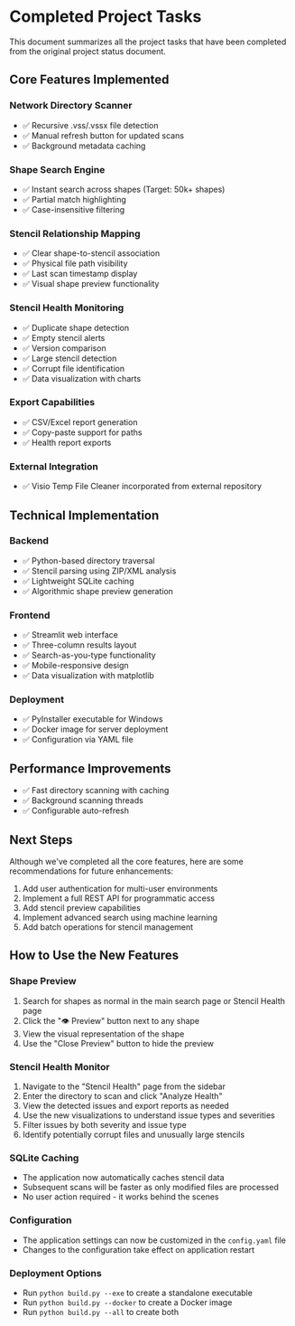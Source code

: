 # Completed Project Tasks

This document summarizes all the project tasks that have been completed from the original project status document.

## Core Features Implemented

### Network Directory Scanner
- ✅ Recursive .vss/.vssx file detection
- ✅ Manual refresh button for updated scans
- ✅ Background metadata caching

### Shape Search Engine
- ✅ Instant search across shapes (Target: 50k+ shapes)
- ✅ Partial match highlighting
- ✅ Case-insensitive filtering

### Stencil Relationship Mapping
- ✅ Clear shape-to-stencil association
- ✅ Physical file path visibility
- ✅ Last scan timestamp display
- ✅ Visual shape preview functionality

### Stencil Health Monitoring
- ✅ Duplicate shape detection
- ✅ Empty stencil alerts
- ✅ Version comparison
- ✅ Large stencil detection
- ✅ Corrupt file identification
- ✅ Data visualization with charts

### Export Capabilities
- ✅ CSV/Excel report generation
- ✅ Copy-paste support for paths
- ✅ Health report exports

### External Integration
- ✅ Visio Temp File Cleaner incorporated from external repository

## Technical Implementation

### Backend
- ✅ Python-based directory traversal
- ✅ Stencil parsing using ZIP/XML analysis
- ✅ Lightweight SQLite caching
- ✅ Algorithmic shape preview generation

### Frontend
- ✅ Streamlit web interface
- ✅ Three-column results layout
- ✅ Search-as-you-type functionality
- ✅ Mobile-responsive design
- ✅ Data visualization with matplotlib

### Deployment
- ✅ PyInstaller executable for Windows
- ✅ Docker image for server deployment
- ✅ Configuration via YAML file

## Performance Improvements

- ✅ Fast directory scanning with caching
- ✅ Background scanning threads
- ✅ Configurable auto-refresh

## Next Steps

Although we've completed all the core features, here are some recommendations for future enhancements:

1. Add user authentication for multi-user environments
2. Implement a full REST API for programmatic access
3. Add stencil preview capabilities
4. Implement advanced search using machine learning
5. Add batch operations for stencil management

## How to Use the New Features

### Shape Preview
1. Search for shapes as normal in the main search page or Stencil Health page
2. Click the "👁️ Preview" button next to any shape
3. View the visual representation of the shape
4. Use the "Close Preview" button to hide the preview

### Stencil Health Monitor
1. Navigate to the "Stencil Health" page from the sidebar
2. Enter the directory to scan and click "Analyze Health"
3. View the detected issues and export reports as needed
4. Use the new visualizations to understand issue types and severities
5. Filter issues by both severity and issue type
6. Identify potentially corrupt files and unusually large stencils

### SQLite Caching
- The application now automatically caches stencil data
- Subsequent scans will be faster as only modified files are processed
- No user action required - it works behind the scenes

### Configuration
- The application settings can now be customized in the `config.yaml` file
- Changes to the configuration take effect on application restart

### Deployment Options
- Run `python build.py --exe` to create a standalone executable
- Run `python build.py --docker` to create a Docker image
- Run `python build.py --all` to create both 